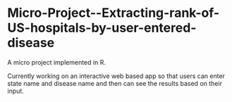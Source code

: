 # Micro-Project--Extracting-rank-of-US-hospitals-by-user-entered-disease
A micro project implemented in R.  
  
Currently working on an interactive web based app so that users can enter state name and disease name and then can see the results based on their input.  

